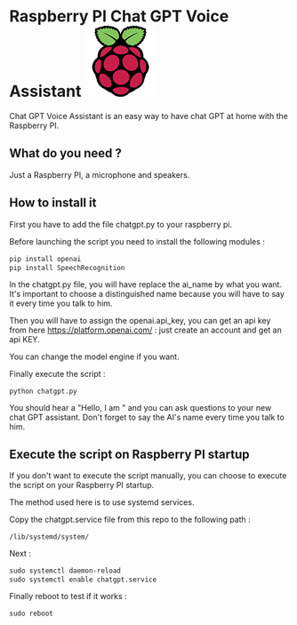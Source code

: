 # Raspberry PI Chat GPT Voice Assistant ![alt text](https://raw.githubusercontent.com/iiiypuk/rpi-icon/master/128.png) 

Chat GPT Voice Assistant is an easy way to have chat GPT at home with the Raspberry PI.

## What do you need ?

Just a Raspberry PI, a microphone and speakers.

## How to install it

First you have to add the file chatgpt.py to your raspberry pi.

Before launching the script you need to install the following modules :

````
pip install openai
pip install SpeechRecognition
````

In the chatgpt.py file, you will have replace the ai_name by what you want. It's important to choose a distinguished name
because you will have to say it every time you talk to him.

Then you will have to assign the openai.api_key, you can get an api key from here https://platform.openai.com/ : just create an account and get an api KEY. 

You can change the model engine if you want.

Finally execute the script :

````
python chatgpt.py
````

You should hear a "Hello, I am <Bot name>" and you can ask questions to your new chat GPT assistant. Don't forget to say the AI's name every time you talk to him.

## Execute the script on Raspberry PI startup

If you don't want to execute the script manually, you can choose to execute the script on your Raspberry PI startup.

The method used here is to use systemd services.

Copy the chatgpt.service file from this repo to the following path :

````
/lib/systemd/system/
````

Next :

````
sudo systemctl daemon-reload
sudo systemctl enable chatgpt.service
````

Finally reboot to test if it works :

````
sudo reboot
````